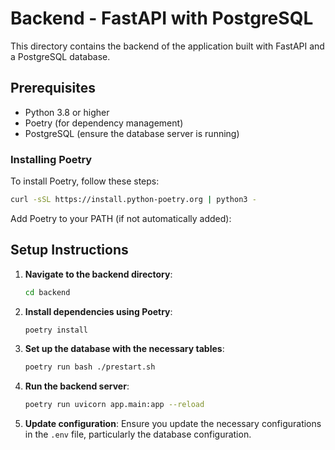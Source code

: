 # Backend - FastAPI with PostgreSQL

This directory contains the backend of the application built with FastAPI and a PostgreSQL database.

## Prerequisites

- Python 3.8 or higher
- Poetry (for dependency management)
- PostgreSQL (ensure the database server is running)

### Installing Poetry

To install Poetry, follow these steps:

```sh
curl -sSL https://install.python-poetry.org | python3 -
```

Add Poetry to your PATH (if not automatically added):

## Setup Instructions

1. **Navigate to the backend directory**:
    ```sh
    cd backend
    ```

2. **Install dependencies using Poetry**:
    ```sh
    poetry install
    ```

3. **Set up the database with the necessary tables**:
    ```sh
    poetry run bash ./prestart.sh
    ```

4. **Run the backend server**:
    ```sh
    poetry run uvicorn app.main:app --reload
    ```

5. **Update configuration**:
   Ensure you update the necessary configurations in the `.env` file, particularly the database configuration.

